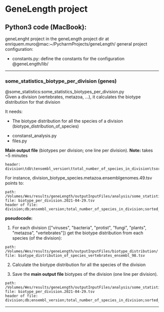# GeneLength project

## Python3 code (MacBook): 

geneLenght project in the geneLength project dir at enriquem.muro@mac:~/PycharmProjects/geneLength/
general project configuration:
* constants.py: define the constants for the configuration @geneLength/lib/
----

### some_statistics_biotype_per_division (genes)
@some_statistics:some_statistics_biotypes_per_division.py  
Given a division (vertebrates, metazoa, ...), it calculates the biotype distribution for that division 

It needs:
- The biotype distribution for all the species of a division (biotype_distribution_of_species)

* constanst_analysis.py
* files.py


**Main output file** (biotypes per division; one line per division). 
**Note:** takes ~5 minutes
```file_structure
header: division\tdb\tensembl_version\ttotal_number_of_species_in_division\tsorted_biotype_distribution(biotype1:Nsp1,biotype2:Nsp2,...)"
```

For instance,  division_biotype_species.metazoa.ensemblgenomes.49.tsv points to:
```file_description
path: /Volumes/Wes/results/geneLength/outputInputFiles/analysis/some_statistics/biotypes_per_division
file: biotype_per_division.2021-04-29.tsv
header of file: division;db;ensembl_version;total_number_of_species_in_division;sorted_biotype_distribution(biotype1:Nsp1,biotype2:Nsp2,...)"
```

**pseudocode:**
1. For each division (["viruses", "bacteria", "protist", "fungi", "plants", "metazoa", "vertebrates"])
get the biotype distribution from each species (of the division):

```file_description
path: /Volumes/Wes/results/geneLength/outputInputFiles/biotype_distribution/
file: biotype_distribution_of_species_vertebrates_ensembl_98.tsv
```

2. Calculate the biotype distribution for all the species of the division


3. Save the **main output file** biotypes of the division (one line per division).

```file_description
path: /Volumes/Wes/results/geneLength/outputInputFiles/analysis/some_statistics/biotypes_per_division/
file: biotype_per_division.2021-04-29.tsv
header of file: division;db;ensembl_version;total_number_of_species_in_division;sorted_biotype_distribution(biotype1:Nsp1,biotype2:Nsp2,...)"
```
----






